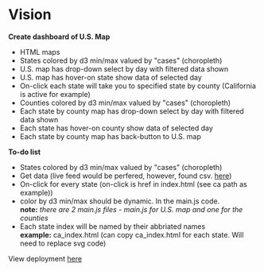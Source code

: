 # Vision  
**Create dashboard of U.S. Map**  
- HTML maps
- States colored by d3 min/max valued by "cases" (choropleth)  
- U.S. map has drop-down select by day with filtered data shown  
- U.S. map has hover-on state show data of selected day
- On-click each state will take you to specified state by county (California is active for example)  
- Counties colored by d3 min/max valued by "cases" (choropleth)  
- Each state by county map has drop-down select by day with filtered data shown  
- Each state has hover-on county show data of selected day
- Each state by county map has back-button to U.S. map  

**To-do list**  
- States colored by d3 min/max valued by "cases" (choropleth)  
- Get data (live feed would be perfered, however, found csv. [here](https://github.com/datasets/covid-19))  
- On-click for every state (on-click is href in index.html (see ca path as example))  
- color by d3 min/max should be dynamic. In the main.js code.  
**note:** *there are 2 main.js files - main.js for U.S. map and one for the counties*  
- Each state index will be named by their abbriated names  
**example:** ca_index.html (can copy ca_index.html for each state. Will need to replace svg code)  

View deployment [here](https://shannon-goddard.github.io/COV19MAP/)
